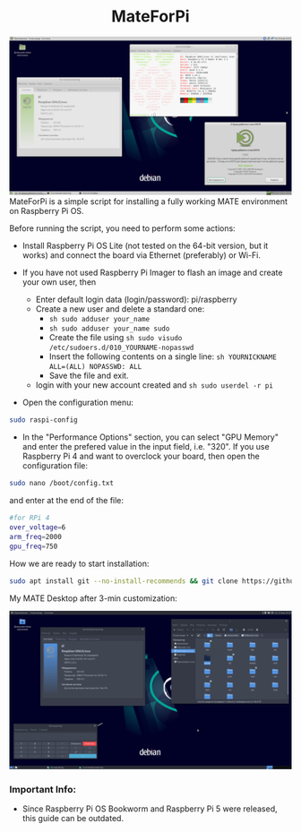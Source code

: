 <h1 align="center">MateForPi</h1>

![alt text](https://github.com/ByloTonix/mateforpi/blob/main/screenshot1.png)
MateForPi is a simple script for installing a fully working MATE environment on Raspberry Pi OS.

Before running the script, you need to perform some actions:
- Install Raspberry Pi OS Lite (not tested on the 64-bit version, but it works) and connect the board via Ethernet (preferably) or Wi-Fi.
- If you have not used Raspberry Pi Imager to flash an image and create your own user, then
  - Enter default login data (login/password): pi/raspberry
  - Create a new user and delete a standard one:
    - ``sh sudo adduser your_name ``
    - ``sh sudo adduser your_name sudo ``
    - Create the file using ``sh sudo visudo /etc/sudoers.d/010_YOURNAME-nopasswd ``
    - Insert the following contents on a single line: ``sh YOURNICKNAME ALL=(ALL) NOPASSWD: ALL``
    - Save the file and exit.
  - login with your new account created and ``sh sudo userdel -r pi ``

- Open the configuration menu:
```sh
sudo raspi-config
```
- In the "Performance Options" section, you can select "GPU Memory" and enter the prefered value in the input field, i.e. "320". If you use Raspberry Pi 4 and want to overclock your board, then open the configuration file:
```sh
sudo nano /boot/config.txt
```
and enter at the end of the file:

```sh
#for RPi 4
over_voltage=6
arm_freq=2000
gpu_freq=750
```

How we are ready to start installation:
```sh
sudo apt install git --no-install-recommends && git clone https://github.com/ByloTonix/mateforpi/ && cd mateforpi && sudo bash mateforpi
```

My MATE Desktop after 3-min customization:

![alt text](https://github.com/ByloTonix/mateforpi/blob/main/screenshot2.png)

### Important Info:
- Since Raspberry Pi OS Bookworm and Raspberry Pi 5 were released, this guide can be outdated.
